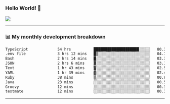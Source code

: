 ### Hello World! 👋

<a>
  <img align="center" src="https://github-readme-stats.vercel.app/api?username=megatunger&count_private=true&include_all_commits=true&bg_color=30,56CCF2,2F80ED&title_color=fff&text_color=fff" />
</a>

------
### 📊 My monthly development breakdown

<!--START_SECTION:waka-->

```txt
TypeScript             54 hrs          ████████████████████░░░░░   80.34 %
.env file              3 hrs 12 mins   █▒░░░░░░░░░░░░░░░░░░░░░░░   04.78 %
Bash                   2 hrs 14 mins   █░░░░░░░░░░░░░░░░░░░░░░░░   03.34 %
JSON                   2 hrs 6 mins    ▓░░░░░░░░░░░░░░░░░░░░░░░░   03.15 %
Text                   1 hr 43 mins    ▓░░░░░░░░░░░░░░░░░░░░░░░░   02.57 %
YAML                   1 hr 39 mins    ▓░░░░░░░░░░░░░░░░░░░░░░░░   02.47 %
Ruby                   38 mins         ▒░░░░░░░░░░░░░░░░░░░░░░░░   00.94 %
Java                   23 mins         ░░░░░░░░░░░░░░░░░░░░░░░░░   00.58 %
Groovy                 12 mins         ░░░░░░░░░░░░░░░░░░░░░░░░░   00.31 %
textmate               12 mins         ░░░░░░░░░░░░░░░░░░░░░░░░░   00.30 %
```

<!--END_SECTION:waka-->

------
